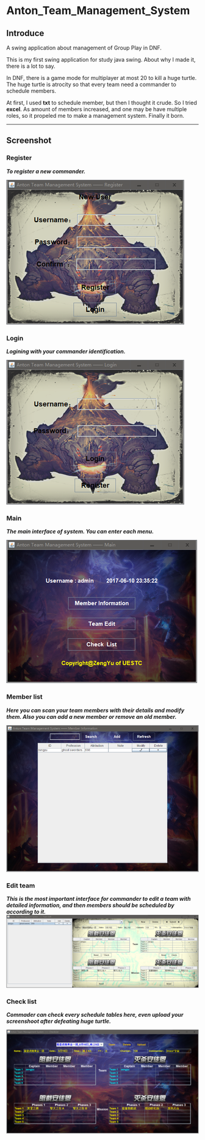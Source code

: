# Anton_Team_Management_System

## Introduce

A swing application about management of Group Play in DNF.

This is my first swing application for study java swing. About why I made it, there is a lot to say.

In DNF, there is a game mode for multiplayer at most 20 to kill a huge turtle. The huge turtle is atrocity so that every team need a commander to schedule members.

At first, I used **txt** to schedule member, but then I thought it crude. So I tried **excel**. As amount of members increased, and one may be have multiple roles, so it propeled me to make a management system. Finally it born.

----

## Screenshot

### **Register**

***To register a new commander.***

![](image/register.png)

### **Login**

***Logining with your commander identification.***

![](image/login.png)

### **Main**

***The main interface of system. You can enter each menu.***

![](image/main.png)

### **Member list**

***Here you can scan your team members with their details and modify them. Also you can add a new member or remove an old member.***

![](image/memberList.png)

### **Edit team**

***This is the most important interface for commander to edit a team with detailed information, and then members should be scheduled by according to it.***
![](image/editTeam.png)

### **Check list**

***Commader can check every schedule tables here, even upload your screenshoot after defeating huge turtle.***

![](image/checkList.png)
